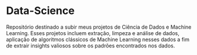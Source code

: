 # Data-Science
Repositório destinado a subir meus projetos de Ciência de Dados e Machine Learning. Esses projetos incluem extração, limpeza e análise de dados, aplicação de algoritmos clássicos de Machine Learning nesses dados a fim de extrair insights  valiosos sobre os padrões encontrados nos dados.
